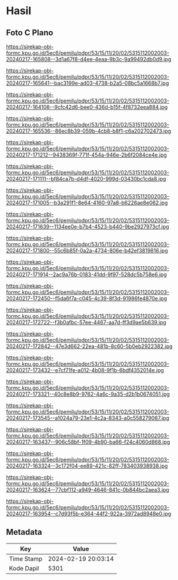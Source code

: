 # Hasil

## Foto C Plano

https://sirekap-obj-formc.kpu.go.id/5ec6/pemilu/pdpr/53/15/11/20/02/5315112002003-20240217-165808--3d1a67f8-d4ee-4eaa-9b3c-9a99492db0d9.jpg

https://sirekap-obj-formc.kpu.go.id/5ec6/pemilu/pdpr/53/15/11/20/02/5315112002003-20240217-165641--bac3199e-ad03-4738-b2a5-08bc5a1668b7.jpg

https://sirekap-obj-formc.kpu.go.id/5ec6/pemilu/pdpr/53/15/11/20/02/5315112002003-20240217-164108--9cfc42d6-bee0-436d-b15f-4f8732eea884.jpg

https://sirekap-obj-formc.kpu.go.id/5ec6/pemilu/pdpr/53/15/11/20/02/5315112002003-20240217-165536--86ec8b39-059b-4cb8-b8f1-c6a202702473.jpg

https://sirekap-obj-formc.kpu.go.id/5ec6/pemilu/pdpr/53/15/11/20/02/5315112002003-20240217-171212--9438369f-771f-454a-946e-2b6f2084ce4e.jpg

https://sirekap-obj-formc.kpu.go.id/5ec6/pemilu/pdpr/53/15/11/20/02/5315112002003-20240217-171111--bf84ca7b-d4df-4020-999d-03430bc1cda8.jpg

https://sirekap-obj-formc.kpu.go.id/5ec6/pemilu/pdpr/53/15/11/20/02/5315112002003-20240217-171005--b3a291f1-8e64-4160-97a8-b6226ae8e062.jpg

https://sirekap-obj-formc.kpu.go.id/5ec6/pemilu/pdpr/53/15/11/20/02/5315112002003-20240217-171639--1134ee0e-b7b4-4523-b440-9be2927973cf.jpg

https://sirekap-obj-formc.kpu.go.id/5ec6/pemilu/pdpr/53/15/11/20/02/5315112002003-20240217-171800--55c6b85f-0a2a-4734-806e-b42ef3819816.jpg

https://sirekap-obj-formc.kpu.go.id/5ec6/pemilu/pdpr/53/15/11/20/02/5315112002003-20240217-171914--2ac9a76b-0183-41dd-9f97-528dc5b758e6.jpg

https://sirekap-obj-formc.kpu.go.id/5ec6/pemilu/pdpr/53/15/11/20/02/5315112002003-20240217-172450--f5da6f7a-c045-4c39-8f3d-91986fe4870e.jpg

https://sirekap-obj-formc.kpu.go.id/5ec6/pemilu/pdpr/53/15/11/20/02/5315112002003-20240217-172722--f3b0afbc-57ee-4467-aa7d-ff3d9ae5b639.jpg

https://sirekap-obj-formc.kpu.go.id/5ec6/pemilu/pdpr/53/15/11/20/02/5315112002003-20240217-172842--47e3d662-22ea-481b-8c60-5b0eb2922382.jpg

https://sirekap-obj-formc.kpu.go.id/5ec6/pemilu/pdpr/53/15/11/20/02/5315112002003-20240217-173432--e7cf71fe-a012-4b08-9f1b-6bdf4352014e.jpg

https://sirekap-obj-formc.kpu.go.id/5ec6/pemilu/pdpr/53/15/11/20/02/5315112002003-20240217-173321--40c8e8b9-9762-4a6c-9a35-d2b1b0674051.jpg

https://sirekap-obj-formc.kpu.go.id/5ec6/pemilu/pdpr/53/15/11/20/02/5315112002003-20240217-173545--a1024a79-23e1-4c2a-8343-a0c558279087.jpg

https://sirekap-obj-formc.kpu.go.id/5ec6/pemilu/pdpr/53/15/11/20/02/5315112002003-20240217-163437--906c58bf-1f09-4b90-ba66-f24c4060d868.jpg

https://sirekap-obj-formc.kpu.go.id/5ec6/pemilu/pdpr/53/15/11/20/02/5315112002003-20240217-163324--3c172f04-ee89-421c-82ff-783403938938.jpg

https://sirekap-obj-formc.kpu.go.id/5ec6/pemilu/pdpr/53/15/11/20/02/5315112002003-20240217-163624--77cbf112-a949-4646-841c-0b844bc2aea3.jpg

https://sirekap-obj-formc.kpu.go.id/5ec6/pemilu/pdpr/53/15/11/20/02/5315112002003-20240217-163954--c7d93f5b-e364-44f2-922a-3972ad8948e0.jpg


## Metadata

| Key        | Value               |
| ---------- | ------------------- |
| Time Stamp | 2024-02-19 20:03:14 |
| Kode Dapil | 5301                |



